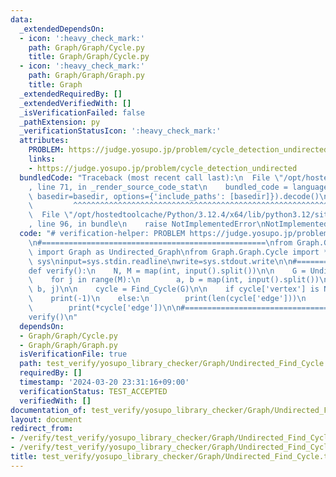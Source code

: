 ```yaml
---
data:
  _extendedDependsOn:
  - icon: ':heavy_check_mark:'
    path: Graph/Graph/Cycle.py
    title: Graph/Graph/Cycle.py
  - icon: ':heavy_check_mark:'
    path: Graph/Graph/Graph.py
    title: Graph
  _extendedRequiredBy: []
  _extendedVerifiedWith: []
  _isVerificationFailed: false
  _pathExtension: py
  _verificationStatusIcon: ':heavy_check_mark:'
  attributes:
    PROBLEM: https://judge.yosupo.jp/problem/cycle_detection_undirected
    links:
    - https://judge.yosupo.jp/problem/cycle_detection_undirected
  bundledCode: "Traceback (most recent call last):\n  File \"/opt/hostedtoolcache/Python/3.12.4/x64/lib/python3.12/site-packages/onlinejudge_verify/documentation/build.py\"\
    , line 71, in _render_source_code_stat\n    bundled_code = language.bundle(stat.path,\
    \ basedir=basedir, options={'include_paths': [basedir]}).decode()\n          \
    \         ^^^^^^^^^^^^^^^^^^^^^^^^^^^^^^^^^^^^^^^^^^^^^^^^^^^^^^^^^^^^^^^^^^^^^^^^^^^^^^^^^\n\
    \  File \"/opt/hostedtoolcache/Python/3.12.4/x64/lib/python3.12/site-packages/onlinejudge_verify/languages/python.py\"\
    , line 96, in bundle\n    raise NotImplementedError\nNotImplementedError\n"
  code: "# verification-helper: PROBLEM https://judge.yosupo.jp/problem/cycle_detection_undirected\n\
    \n#==================================================\nfrom Graph.Graph.Graph\
    \ import Graph as Undirected_Graph\nfrom Graph.Graph.Cycle import *\n\nimport\
    \ sys\ninput=sys.stdin.readline\nwrite=sys.stdout.write\n\n#==================================================\n\
    def verify():\n    N, M = map(int, input().split())\n\n    G = Undirected_Graph(N)\n\
    \    for j in range(M):\n        a, b = map(int, input().split())\n        G.add_edge(a,\
    \ b, j)\n\n    cycle = Find_Cycle(G)\n\n    if cycle['vertex'] is None:\n    \
    \    print(-1)\n    else:\n        print(len(cycle['edge']))\n        print(*cycle['vertex'][:-1])\n\
    \        print(*cycle['edge'])\n\n#==================================================\n\
    verify()\n"
  dependsOn:
  - Graph/Graph/Cycle.py
  - Graph/Graph/Graph.py
  isVerificationFile: true
  path: test_verify/yosupo_library_checker/Graph/Undirected_Find_Cycle.test.py
  requiredBy: []
  timestamp: '2024-03-20 23:31:16+09:00'
  verificationStatus: TEST_ACCEPTED
  verifiedWith: []
documentation_of: test_verify/yosupo_library_checker/Graph/Undirected_Find_Cycle.test.py
layout: document
redirect_from:
- /verify/test_verify/yosupo_library_checker/Graph/Undirected_Find_Cycle.test.py
- /verify/test_verify/yosupo_library_checker/Graph/Undirected_Find_Cycle.test.py.html
title: test_verify/yosupo_library_checker/Graph/Undirected_Find_Cycle.test.py
---
```

